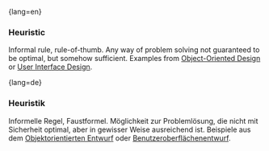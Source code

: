 {lang=en}
### Heuristic

Informal rule, rule-of-thumb. Any way of problem solving not guaranteed to be optimal,
but somehow sufficient. Examples from [Object-Oriented Design](http://www.vincehuston.org/ood/oo_design_heuristics.html) or [User Interface Design](https://www.nngroup.com/articles/ten-usability-heuristics/).

{lang=de}
### Heuristik

Informelle Regel, Faustformel. Möglichkeit zur Problemlösung, die
nicht mit Sicherheit optimal, aber in gewisser Weise ausreichend ist.
Beispiele aus dem [Objektorientierten
Entwurf](http://www.vincehuston.org/ood/oo_design_heuristics.html)
oder
[Benutzeroberflächenentwurf](https://www.nngroup.com/articles/ten-usability-heuristics/).


